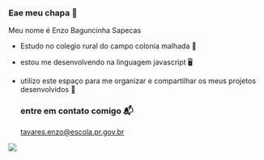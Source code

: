 ### Eae meu chapa 👋

Meu nome é Enzo Baguncinha Sapecas

- Estudo no colegio rural do campo colonia malhada 🏫
- estou me desenvolvendo na linguagem javascript 🖥️
- utilizo este espaço para me organizar e compartilhar os meus projetos desenvolvidos 🤑

  ### entre em contato comigo 📬
  tavares.enzo@escola.pr.gov.br

![](https://media.tenor.com/Ry9PSsQTcxoAAAAd/who-are-you-cat.gif)

